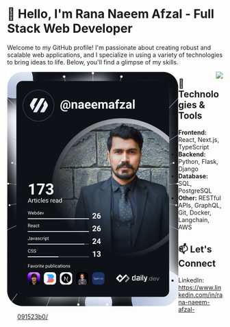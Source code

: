 # 👋 Hello, I'm Rana Naeem Afzal - Full Stack Web Developer

Welcome to my GitHub profile! I'm passionate about creating robust and scalable web applications, and I specialize in using a variety of technologies to bring ideas to life. Below, you'll find a glimpse of my skills.
<div>
<a href="https://app.daily.dev/DailyDevTips"><img align="left" src="https://github.com/r-naeem-afzal/r-naeem-afzal/blob/main/devcard.svg" width="400" alt="Chris Bongers's Dev Card"/></a>

 <a href="https://githubtrends.io">
  <img align="right" src="https://api.githubtrends.io/user/svg/r-naeem-afzal/langs?time_range=one_year&include_private=True&loc_metric=changed&theme=dark" />
</a>
</div>

## 🔧 Technologies & Tools

- **Frontend:** React, Next.js, TypeScript
- **Backend:** Python, Flask, Django
- **Database:** SQL, PostgreSQL
- **Other:** RESTful APIs, GraphQL, Git, Docker, Langchain, AWS



## 📫 Let's Connect

- LinkedIn: https://www.linkedin.com/in/rana-naeem-afzal-091523b0/



